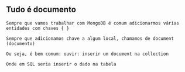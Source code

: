 ## Tudo é documento

```
Sempre que vamos trabalhar com MongoDB é comum adicionarmos várias entidades com chaves { }
```

```
Sempre que adicionamos chave a algum local, chamamos de document (documento)
```

```
Ou seja, é bem comum: ouvir: inserir um document na collection
```

```
Onde em SQL seria inserir o dado na tabela
```
